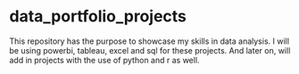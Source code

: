 # data_portfolio_projects
This repository has the purpose to showcase my skills in data analysis. I will be using powerbi, tableau, excel and sql for these projects. 
And later on, will add in projects with the use of python and r as well. 
